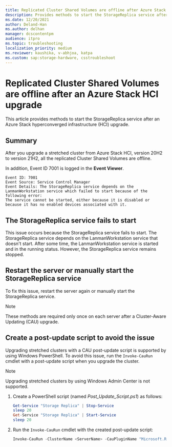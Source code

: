 ```yaml
---
title: Replicated Cluster Shared Volumes are offline after Azure Stack HCI upgrade
description: Provides methods to start the StorageReplica service after an Azure Stack hyperconverged infrastructure (HCI) upgrade.
ms.date: 12/20/2021
author: Deland-Han
ms.author: delhan
manager: dcscontentpm
audience: itpro
ms.topic: troubleshooting
localization_priority: medium
ms.reviewer: kaushika, v-abhjoa, katpa
ms.custom: sap:storage-hardware, csstroubleshoot
---
```

# Replicated Cluster Shared Volumes are offline after an Azure Stack HCI upgrade

This article provides methods to start the StorageReplica service after an Azure Stack hyperconverged infrastructure (HCI) upgrade.

## Summary

After you upgrade a stretched cluster from Azure Stack HCI, version 20H2 to version 21H2, all the replicated Cluster Shared Volumes are offline.

In addition, Event ID 7001 is logged in the **Event Viewer**.

```output
Event ID: 7001
Event Source: Service Control Manager
Event Details: The StorageReplica service depends on the LanmanWorkstation service which failed to start because of the following error:
The service cannot be started, either because it is disabled or because it has no enabled devices associated with it.
```

## The StorageReplica service fails to start

This issue occurs because the StorageReplica service fails to start. The StorageReplica service depends on the LanmanWorkstation service that doesn't start. After some time, the LanmanWorkstation service is started and in the running status. However, the StorageReplica service remains stopped.

## Restart the server or manually start the StorageReplica service

To fix this issue, restart the server again or manually start the StorageReplica service.

> [!NOTE]
> These methods are required only once on each server after a Cluster-Aware Updating (CAU) upgrade.

## Create a post-update script to avoid the issue

Upgrading stretched clusters with a CAU post-update script is supported by using Windows PowerShell. To avoid this issue, run the `Invoke-CauRun` cmdlet with a post-update script when you upgrade the cluster.

> [!NOTE]
> Upgrading stretched clusters by using Windows Admin Center is not supported.

1. Create a PowerShell script (named *Post_Update_Script.ps1*) as follows:

    ```powershell
    Get-Service "Storage Replica" | Stop-Service
    sleep 20
    Get-Service "Storage Replica" | Start-Service
    sleep 20
    ```

2. Run the `Invoke-CauRun` cmdlet with the created post-update script:

    ```powershell
    Invoke-CauRun -ClusterName <ServerName> -CauPluginName "Microsoft.RollingUpgradePlugin" -CauPluginArguments @{'WuConnected'='true';} -Verbose -EnableFirewallRules -Force -PostUpdateScript Post_Update_Script.ps1
    ```
